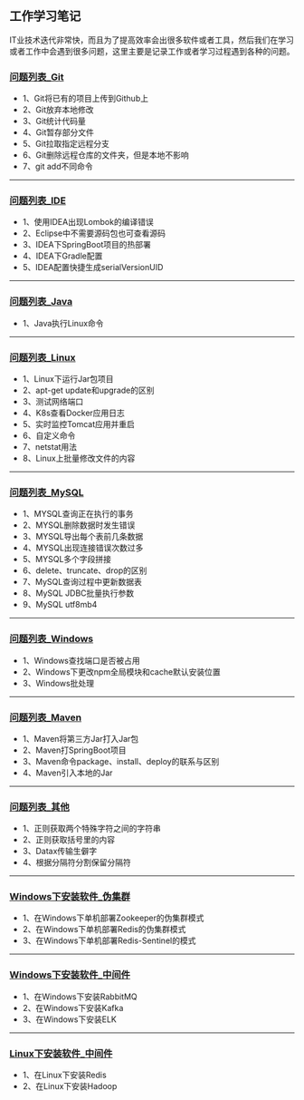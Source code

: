 ## 工作学习笔记

IT业技术迭代非常快，而且为了提高效率会出很多软件或者工具，然后我们在学习或者工作中会遇到很多问题，这里主要是记录工作或者学习过程遇到各种的问题。

### [问题列表_Git](https://github.com/Panlf/WorkingNotes/blob/master/WorkProblems/Git_Problems.md)
- 1、Git将已有的项目上传到Github上
- 2、Git放弃本地修改
- 3、Git统计代码量
- 4、Git暂存部分文件
- 5、Git拉取指定远程分支
- 6、Git删除远程仓库的文件夹，但是本地不影响
- 7、git add不同命令
---

### [问题列表_IDE](https://github.com/Panlf/WorkingNotes/blob/master/WorkProblems/IDE_Problems.md)
- 1、使用IDEA出现Lombok的编译错误
- 2、Eclipse中不需要源码包也可查看源码
- 3、IDEA下SpringBoot项目的热部署
- 4、IDEA下Gradle配置
- 5、IDEA配置快捷生成serialVersionUID
---

### [问题列表_Java](https://github.com/Panlf/WorkingNotes/blob/master/WorkProblems/Java_Problems.md)
- 1、Java执行Linux命令
---

### [问题列表_Linux](https://github.com/Panlf/WorkingNotes/blob/master/WorkProblems/Linux_Problems.md)
- 1、Linux下运行Jar包项目
- 2、apt-get update和upgrade的区别
- 3、测试网络端口
- 4、K8s查看Docker应用日志
- 5、实时监控Tomcat应用并重启
- 6、自定义命令
- 7、netstat用法
- 8、Linux上批量修改文件的内容
---

### [问题列表_MySQL](https://github.com/Panlf/WorkingNotes/blob/master/WorkProblems/MySQL_Problems.md)
- 1、MYSQL查询正在执行的事务
- 2、MYSQL删除数据时发生错误
- 3、MYSQL导出每个表前几条数据
- 4、MYSQL出现连接错误次数过多
- 5、MYSQL多个字段拼接
- 6、delete、truncate、drop的区别
- 7、MySQL查询过程中更新数据表
- 8、MySQL JDBC批量执行参数
- 9、MySQL utf8mb4
---

### [问题列表_Windows](https://github.com/Panlf/WorkingNotes/blob/master/WorkProblems/Windows_Problems.md)
- 1、Windows查找端口是否被占用
- 2、Windows下更改npm全局模块和cache默认安装位置
- 3、Windows批处理
---

### [问题列表_Maven](https://github.com/Panlf/WorkingNotes/blob/master/WorkProblems/Maven_Problems.md)
- 1、Maven将第三方Jar打入Jar包
- 2、Maven打SpringBoot项目
- 3、Maven命令package、install、deploy的联系与区别
- 4、Maven引入本地的Jar
---

### [问题列表_其他](https://github.com/Panlf/WorkingNotes/blob/master/WorkProblems/Other_Problems.md)
- 1、正则获取两个特殊字符之间的字符串
- 2、正则获取括号里的内容
- 3、Datax传输生僻字
- 4、根据分隔符分割保留分隔符
---

### [Windows下安装软件_伪集群](https://github.com/Panlf/WorkingNotes/blob/master/InstallSoftOnWindows/InstallSoftOnWindows_伪集群.md)
- 1、在Windows下单机部署Zookeeper的伪集群模式
- 2、在Windows下单机部署Redis的伪集群模式
- 3、在Windows下单机部署Redis-Sentinel的模式
---

### [Windows下安装软件_中间件](https://github.com/Panlf/WorkingNotes/blob/master/InstallSoftOnWindows/InstallSoftOnWindows_中间件.md)
- 1、在Windows下安装RabbitMQ
- 2、在Windows下安装Kafka
- 3、在Windows下安装ELK
---

### [Linux下安装软件_中间件](https://github.com/Panlf/WorkingNotes/blob/master/InstallSoftOnLinux/InstallSoftOnLinux_中间件.md)
- 1、在Linux下安装Redis
- 2、在Linux下安装Hadoop
